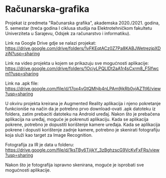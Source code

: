 # Računarska-grafika
Projekat iz predmeta "Računarska grafika", akademska 2020./2021. godina, 5. semestar (treća godina I ciklusa studija na Elektrotehničkom fakultetu Univerziteta u Sarajevu, 
Odsjek za računarstvo i informatiku).

Link na Google Drive gdje se nalazi projekat:
https://drive.google.com/drive/folders/1vFKEqtACz0Z7Pa8KABJWetrezjpXDzjN?usp=sharing

Link na video projekta u kojem se prikazuju sve mogućnosti aplikacije:
https://drive.google.com/drive/folders/1OcjyLPQLIDt2aA1r4sCxrm8_F5Ifwcm1?usp=sharing

Link na .apk file:
https://drive.google.com/file/d/17ox4vGtQMhjb4nLPAm9jkRb0vjAZTtI6/view?usp=sharing


U okviru projekta kreirana je Augmented Reality aplikacija i njeno pokretanje funkcioniše na način da je potrebno prvo download-ovati .apk datoteku iz foldera, zatim
prebaciti datoteku na Android uređaj. Nakon što je prebačena aplikacija na uređaj, moguće je pokrenuti aplikaciju. Kada se aplikacija pokrene, potrebno je dopustiti
korištenje kamere uređaja. Kada se aplikacija pokrene i dopusti korištenje zadnje kamere, potrebno je skenirati fotografiju koja služi kao target za Image Recognition.

Fotografija za IR je data u folderu:
https://drive.google.com/file/d/1ksTBy6TiijkY_3zBghzscG9VcKvFxFRs/view?usp=sharing

Nakon što je fotografija ispravno skenirana, moguće je isprobati sve mogućnosti aplikacije.
